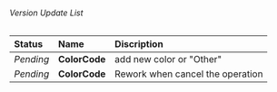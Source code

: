 ###### Version Update List
|Status|Name|Discription|
| :--- | :---- | :---- |
| *Pending* | **ColorCode** | add new color or "Other"
| *Pending* | **ColorCode** | Rework when cancel the operation

